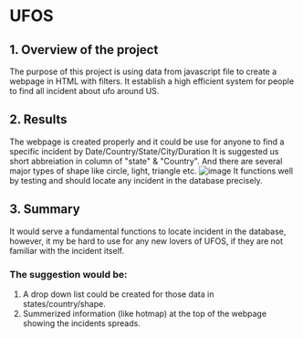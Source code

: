# UFOS
## 1. Overview of the project
The purpose of this project is using data from javascript file to create a webpage in HTML with filters. It establish a high efficient system for people to find all incident about ufo around US.

## 2. Results

The webpage is created properly and it could be use for anyone to find a specific incident by Date/Country/State/City/Duration
It is suggested us short abbreiation in column of "state" & "Country". And there are several major types of shape like circle, light, triangle etc.
![image](https://user-images.githubusercontent.com/93050182/150699753-8ea445d4-d46a-4615-ae40-b73e807b0073.png)
It functions well by testing and should locate any incident in the database precisely.

## 3. Summary
It would serve a fundamental functions to locate incident in the database, however, it my be hard to use for any new lovers of UFOS, if they are not familiar with the incident itself. 
### The suggestion would be: 
1. A drop down list could be created for those data in states/country/shape.
2. Summerized information (like hotmap) at the top of the webpage showing the incidents spreads.
